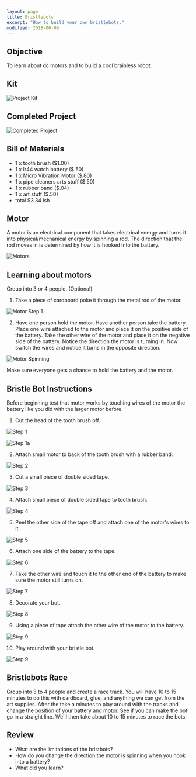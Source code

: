 ```yaml
---
layout: page
title: Bristlebots
excerpt: "How to build your own bristlebots."
modified: 2018-06-09
---
```


## Objective

To learn about dc motors and to build a cool brainless robot.

## Kit

![Project Kit](/images/summer-camp/day-1/bristlebots/project.jpg)

## Completed Project

![Completed Project](/images/summer-camp/day-1/bristlebots/complete.jpg)

## Bill of Materials 

- 1 x tooth brush ($1.00)
- 1 x lr44 watch battery ($.50)
- 1 x Micro Vibration Motor ($.80)
- 1 x pipe cleaners arts stuff ($.50)
- 1 x rubber band ($.04)
- 1 x art stuff ($.50) 
- total $3.34 ish

## Motor

A motor is an electrical component that takes electrical energy and turns it into physical/mechanical energy by spinning a rod.  The direction that the rod moves in is determined by how it is hooked into the battery.

![Motors](/images/summer-camp/day-1/bristlebots/motors.jpg)


## Learning about motors

Group into 3 or 4 people. (Optional)
 
1) Take a piece of cardboard poke it through the metal rod of the motor.

![Motor Step 1](/images/summer-camp/day-1/bristlebots/step_motor_poke_hole.jpg)
 
2) Have one person hold the motor.  Have another person take the battery.  Place one wire attached to the motor and place it on the positive side of the battery.  Take the other wire of the motor and place it on the negative side of the battery.  Notice the direction the motor is turning in.  Now switch the wires and notice it turns in the opposite direction.

![Motor Spinning](/images/summer-camp/day-1/bristlebots/motor_spinning.gif)

Make sure everyone gets a chance to hold the battery and the motor.  

## Bristle Bot Instructions

Before beginning test that motor works by touching wires of the motor the battery like you did with the larger motor before.



1) Cut the head of the tooth brush off.

![Step 1](/images/summer-camp/day-1/bristlebots/step_1.jpg)

![Step 1a](/images/summer-camp/day-1/bristlebots/step_1a.jpg)


2) Attach small motor to back of the tooth brush with a rubber band.

![Step 2](/images/summer-camp/day-1/bristlebots/step_2.jpg)

3) Cut a small piece of double sided tape.

![Step 3](/images/summer-camp/day-1/bristlebots/step_3.jpg)

4) Attach small piece of double sided tape to tooth brush.

![Step 4](/images/summer-camp/day-1/bristlebots/step_4.jpg)

5) Peel the other side of the tape off and attach one of the motor's wires to it.

![Step 5](/images/summer-camp/day-1/bristlebots/step_5.jpg)

6) Attach one side of the battery to the tape.

![Step 6](/images/summer-camp/day-1/bristlebots/step_6.jpg)

7) Take the other wire and touch it to the other end of the battery to make sure the motor still turns on.

![Step 7](/images/summer-camp/day-1/bristlebots/step_7.jpg)

8) Decorate your bot.

![Step 8](/images/summer-camp/day-1/bristlebots/step_8.jpg)

9) Using a piece of tape attach the other wire of the motor to the battery.

![Step 9](/images/summer-camp/day-1/bristlebots/step_9.jpg)

10) Play around with your bristle bot.

![Step 9](/images/summer-camp/day-1/bristlebots/step_10.gif)


## Bristlebots Race 

Group into 3 to 4 people and create a race track.  You will have 10 to 15 minutes to do this with cardboard, glue, and anything we can get from the art supplies.  After the take a minutes to play around with the tracks and change the position of your battery and motor.  See if you can make the bot go in a straight line.  We'll then take about 10 to 15 minutes to race the bots.  

## Review

- What are the limitations of the bristbots?
- How do you change the direction the motor is spinning when you hook into a battery?
- What did you learn?

